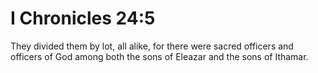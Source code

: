 # I Chronicles 24:5

They divided them by lot, all alike, for there were sacred officers and officers of God among both the sons of Eleazar and the sons of Ithamar.

